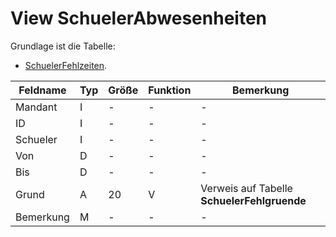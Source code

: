 # View SchuelerAbwesenheiten

Grundlage ist die Tabelle:

* [SchuelerFehlzeiten](https://doc.magellan-toolbox.stueber.de/datenstruktur/tabellen/SchuelerFehlzeiten/).

| Feldname  | Typ | Größe | Funktion | Bemerkung                                |
|-----------|-----|-------|----------|------------------------------------------|
| Mandant   | I   | -     | -        | -                                        |
| ID        | I   | -     | -        | -                                        |
| Schueler  | I   | -     | -        | -                                        |
| Von       | D   | -     | -        | -                                        |
| Bis       | D   | -     | -        | -                                        |
| Grund     | A   | 20    | V        | Verweis auf Tabelle **SchuelerFehlgruende** |
| Bemerkung | M   | -     | -        | -                                        |
